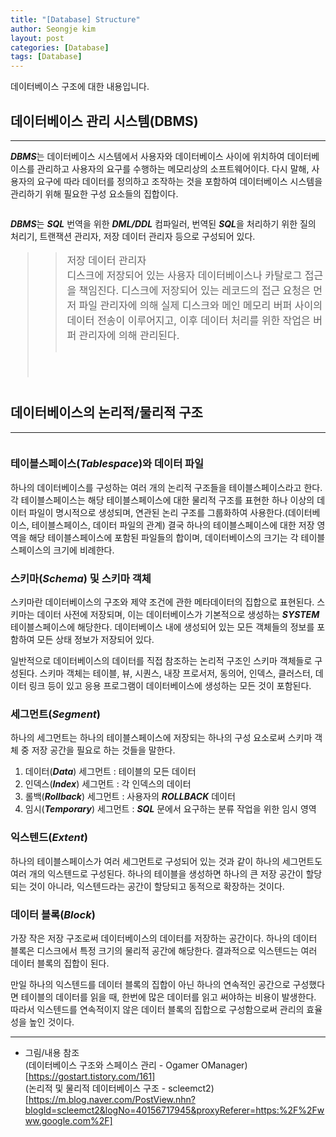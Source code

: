 ```yaml
---
title: "[Database] Structure"
author: Seongje kim
layout: post
categories: [Database]
tags: [Database]
---
```

<style>
    blockquote {
        font-size:12pt;
		padding-bottom:0.1px;
        margin-bottom:40px;
    }

	img {
		margin-left:15px;
		margin-right:30px;
		max-width:100%;
		heght:auto;
	}
</style>

데이터베이스 구조에 대한 내용입니다.

## 데이터베이스 관리 시스템(DBMS)
---

***DBMS***는 데이터베이스 시스템에서 사용자와 데이터베이스 사이에 위치하여 데이터베이스를 관리하고 사용자의 요구를 수행하는 메모리상의 소프트웨어이다.
다시 말해, 사용자의 요구에 따라 데이터를 정의하고 조작하는 것을 포함하여 데이터베이스 시스템을 관리하기 위해 필요한 구성 요소들의 집합이다.

<img src="{{ 'assets/images/db/db_structure_01.png' | relative_url }}" alt=""/>

***DBMS***는 ***SQL*** 번역을 위한 ***DML/DDL*** 컴파일러, 번역된 ***SQL***을 처리하기 위한 질의 처리기, 트랜잭션 관리자, 저장 데이터 관리자 등으로 구성되어 있다.

>> 저장 데이터 관리자  
디스크에 저장되어 있는 사용자 데이터베이스나 카탈로그 접근을 책임진다.
디스크에 저장되어 있는 레코드의 접근 요청은 먼저 파일 관리자에 의해 실제 디스크와 메인 메모리 버퍼 사이의 데이터 전송이 이루어지고, 이후 데이터 처리를 위한 작업은 버퍼 관리자에 의해 관리된다.

## 데이터베이스의 논리적/물리적 구조
---

<img src="{{ 'assets/images/db/db_structure_02.png' | relative_url }}" alt=""/>

### 테이블스페이스(***Tablespace***)와 데이터 파일  

하나의 데이터베이스를 구성하는 여러 개의 논리적 구조들을 테이블스페이스라고 한다.
각 테이블스페이스는 해당 테이블스페이스에 대한 물리적 구조를 표현한 하나 이상의 데이터 파일이 명시적으로 생성되며, 연관된 논리 구조를 그룹화하여 사용한다.(데이터베이스, 테이블스페이스, 데이터 파일의 관계)
결국 하나의 테이블스페이스에 대한 저장 영역을 해당 테이블스페이스에 포함된 파일들의 합이며, 데이터베이스의 크기는 각 테이블스페이스의 크기에 비례한다.

### 스키마(***Schema***) 및 스키마 객체  

스키마란 데이터베이스의 구조와 제약 조건에 관한 메타데이터의 집합으로 표현된다.
스키마는 데이터 사전에 저장되며, 이는 데이터베이스가 기본적으로 생성하는 ***SYSTEM*** 테이블스페이스에 해당한다.
데이터베이스 내에 생성되어 있는 모든 객체들의 정보를 포함하여 모든 상태 정보가 저장되어 있다.

일반적으로 데이터베이스의 데이터를 직접 참조하는 논리적 구조인 스키마 객체들로 구성된다.
스키마 객체는 테이블, 뷰, 시퀀스, 내장 프로서저, 동의어, 인덱스, 클러스터, 데이터 링크 등이 있고 응용 프로그램이 데이터베이스에 생성하는 모든 것이 포함된다.

### 세그먼트(***Segment***)  

하나의 세그먼트는 하나의 테이블스페이스에 저장되는 하나의 구성 요소로써 스키마 객체 중 저장 공간을 필요로 하는 것들을 말한다.

1. 데이터(***Data***) 세그먼트 : 테이블의 모든 데이터
2. 인덱스(***Index***) 세그먼트 : 각 인덱스의 데이터
3. 롤백(***Rollback***) 세그먼트 : 사용자의 ***ROLLBACK*** 데이터
4. 임시(***Temporary***) 세그먼트 : ***SQL*** 문에서 요구하는 분류 작업을 위한 임시 영역

### 익스텐드(***Extent***)  

하나의 테이블스페이스가 여러 세그먼트로 구성되어 있는 것과 같이 하나의 세그먼트도 여러 개의 익스텐드로 구성된다.
하나의 테이블을 생성하면 하나의 큰 저장 공간이 할당되는 것이 아니라, 익스텐드라는 공간이 할당되고 동적으로 확장하는 것이다.

### 데이터 블록(***Block***)  

가장 작은 저장 구조로써 데이터베이스의 데이터를 저장하는 공간이다.
하나의 데이터 블록은 디스크에서 특정 크기의 물리적 공간에 해당한다.
결과적으로 익스텐드는 여러 데이터 블록의 집합이 된다.

만일 하나의 익스텐드를 데이터 블록의 집합이 아닌 하나의 연속적인 공간으로 구성했다면 테이블의 데이터를 읽을 때, 한번에 많은 데이터를 읽고 써야하는 비용이 발생한다.
따라서 익스텐드를 연속적이지 않은 데이터 블록의 집합으로 구성함으로써 관리의 효율성을 높인 것이다.

***

- 그림/내용 참조  
(데이터베이스 구조와 스페이스 관리 - Ogamer OManager)[https://gostart.tistory.com/161]  
(논리적 및 물리적 데이터베이스 구조 - scleemct2)[https://m.blog.naver.com/PostView.nhn?blogId=scleemct2&logNo=40156717945&proxyReferer=https:%2F%2Fwww.google.com%2F]
